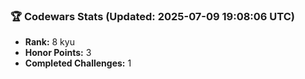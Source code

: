 ### 🏆 Codewars Stats (Updated: 2025-07-09 19:08:06 UTC)

- **Rank:** 8 kyu
- **Honor Points:** 3
- **Completed Challenges:** 1
